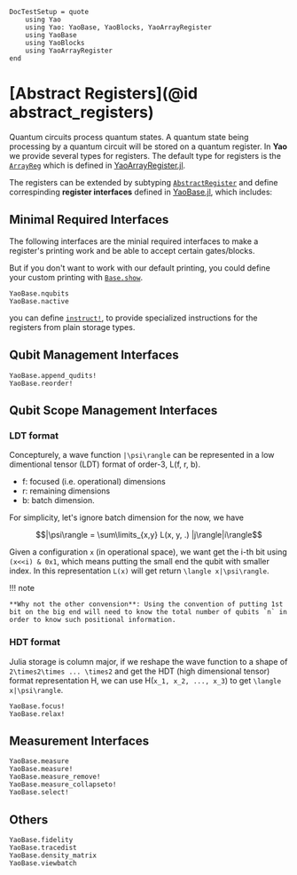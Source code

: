 ```@meta
DocTestSetup = quote
    using Yao
    using Yao: YaoBase, YaoBlocks, YaoArrayRegister
    using YaoBase
    using YaoBlocks
    using YaoArrayRegister
end
```

# [Abstract Registers](@id abstract_registers)
Quantum circuits process quantum states. A quantum state being processing by a quantum circuit will be stored on a quantum register.
In **Yao** we provide several types for registers. The default type for registers is the [`ArrayReg`](@ref) which is defined in [YaoArrayRegister.jl](https://github.com/QuantumBFS/YaoArrayRegister.jl).

The registers can be extended by subtyping [`AbstractRegister`](@ref) and define correspinding **register interfaces** defined in [YaoBase.jl](https://github.com/QuantumBFS/YaoBase.jl), which includes:

## Minimal Required Interfaces

The following interfaces are the minial required interfaces to make a register's printing work and be able to accept certain gates/blocks.

But if you don't want to work with our default printing, you could define your custom printing with [`Base.show`](https://docs.julialang.org/en/v1/manual/types/#man-custom-pretty-printing-1).

```@docs
YaoBase.nqubits
YaoBase.nactive
```

you can define [`instruct!`](@ref), to provide specialized instructions for the registers from plain storage types.

## Qubit Management Interfaces

```@docs
YaoBase.append_qudits!
YaoBase.reorder!
```

## Qubit Scope Management Interfaces

### LDT format
Concepturely, a wave function ``|\psi\rangle`` can be represented in a low dimentional tensor (LDT) format of order-3, L(f, r, b).

* f: focused (i.e. operational) dimensions
* r: remaining dimensions
* b: batch dimension.

For simplicity, let's ignore batch dimension for the now, we have
```math
|\psi\rangle = \sum\limits_{x,y} L(x, y, .) |j\rangle|i\rangle
```

Given a configuration `x` (in operational space), we want get the i-th bit using `(x<<i) & 0x1`, which means putting the small end the qubit with smaller index. In this representation `L(x)` will get return ``\langle x|\psi\rangle``.

!!! note

    **Why not the other convension**: Using the convention of putting 1st bit on the big end will need to know the total number of qubits `n` in order to know such positional information.

### HDT format
Julia storage is column major, if we reshape the wave function to a shape of ``2\times2\times ... \times2`` and get the HDT (high dimensional tensor) format representation H, we can use H(``x_1, x_2, ..., x_3``) to get ``\langle x|\psi\rangle``.


```@docs
YaoBase.focus!
YaoBase.relax!
```

## Measurement Interfaces

```@docs
YaoBase.measure
YaoBase.measure!
YaoBase.measure_remove!
YaoBase.measure_collapseto!
YaoBase.select!
```

## Others

```@docs
YaoBase.fidelity
YaoBase.tracedist
YaoBase.density_matrix
YaoBase.viewbatch
```
